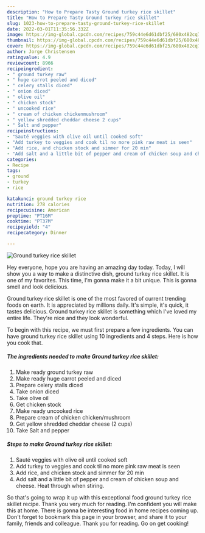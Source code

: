 ```yaml
---
description: "How to Prepare Tasty Ground turkey rice skillet"
title: "How to Prepare Tasty Ground turkey rice skillet"
slug: 1023-how-to-prepare-tasty-ground-turkey-rice-skillet
date: 2022-03-01T11:35:56.332Z
image: https://img-global.cpcdn.com/recipes/759c44e6d61dbf25/680x482cq70/ground-turkey-rice-skillet-recipe-main-photo.jpg
thumbnail: https://img-global.cpcdn.com/recipes/759c44e6d61dbf25/680x482cq70/ground-turkey-rice-skillet-recipe-main-photo.jpg
cover: https://img-global.cpcdn.com/recipes/759c44e6d61dbf25/680x482cq70/ground-turkey-rice-skillet-recipe-main-photo.jpg
author: Jorge Christensen
ratingvalue: 4.9
reviewcount: 8966
recipeingredient:
- " ground turkey raw"
- " huge carrot peeled and diced"
- " celery stalls diced"
- " onion diced"
- " olive oil"
- " chicken stock"
- " uncooked rice"
- " cream of chicken chickenmushroom"
- " yellow shredded cheddar cheese 2 cups"
- " Salt and pepper"
recipeinstructions:
- "Sauté veggies with olive oil until cooked soft"
- "Add turkey to veggies and cook til no more pink raw meat is seen"
- "Add rice, and chicken stock and simmer for 20 min"
- "Add salt and a little bit of pepper and cream of chicken soup and cheese. Heat through when stiring."
categories:
- Recipe
tags:
- ground
- turkey
- rice

katakunci: ground turkey rice 
nutrition: 278 calories
recipecuisine: American
preptime: "PT16M"
cooktime: "PT37M"
recipeyield: "4"
recipecategory: Dinner

---
```



![Ground turkey rice skillet](https://img-global.cpcdn.com/recipes/759c44e6d61dbf25/680x482cq70/ground-turkey-rice-skillet-recipe-main-photo.jpg)

Hey everyone, hope you are having an amazing day today. Today, I will show you a way to make a distinctive dish, ground turkey rice skillet. It is one of my favorites. This time, I'm gonna make it a bit unique. This is gonna smell and look delicious.

Ground turkey rice skillet is one of the most favored of current trending foods on earth. It is appreciated by millions daily. It's simple, it's quick, it tastes delicious. Ground turkey rice skillet is something which I've loved my entire life. They're nice and they look wonderful.




To begin with this recipe, we must first prepare a few ingredients. You can have ground turkey rice skillet using 10 ingredients and 4 steps. Here is how you cook that.

<!--inarticleads1-->

##### The ingredients needed to make Ground turkey rice skillet:

1. Make ready  ground turkey raw
1. Make ready  huge carrot peeled and diced
1. Prepare  celery stalls diced
1. Take  onion diced
1. Take  olive oil
1. Get  chicken stock
1. Make ready  uncooked rice
1. Prepare  cream of chicken chicken/mushroom
1. Get  yellow shredded cheddar cheese (2 cups)
1. Take  Salt and pepper




<!--inarticleads2-->

##### Steps to make Ground turkey rice skillet:

1. Sauté veggies with olive oil until cooked soft
1. Add turkey to veggies and cook til no more pink raw meat is seen
1. Add rice, and chicken stock and simmer for 20 min
1. Add salt and a little bit of pepper and cream of chicken soup and cheese. Heat through when stiring.




So that's going to wrap it up with this exceptional food ground turkey rice skillet recipe. Thank you very much for reading. I'm confident you will make this at home. There is gonna be interesting food in home recipes coming up. Don't forget to bookmark this page in your browser, and share it to your family, friends and colleague. Thank you for reading. Go on get cooking!
